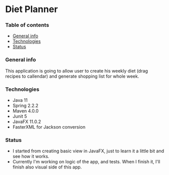 # Diet Planner

### Table of contents
* [General info](#general-info)
* [Technologies](#technologies)
* [Status](#status)

### General info
This application is going to allow user to create his weekly diet (drag recipes to callendar) and generate shopping list for whole week.

### Technologies
* Java 11
* Spring 2.2.2
* Maven 4.0.0
* Junit 5
* JavaFX 11.0.2
* FasterXML for Jackson conversion

### Status
* I started from creating basic view in JavaFX, just to learn it a little bit and see how it works.
* Currently I'm working on logic of the app, and tests. When I finish it, I'll finish also visual side of this app.
